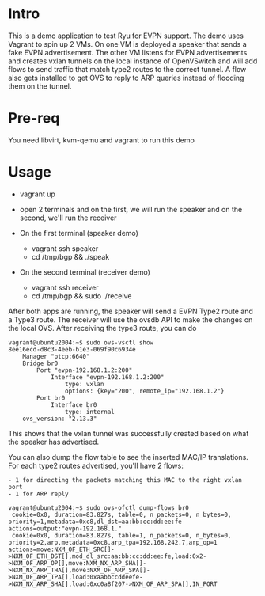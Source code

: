 # Intro
This is a demo application to test Ryu for EVPN support. The demo uses Vagrant to spin up 2 VMs.
On one VM is deployed a speaker that sends a fake EVPN advertisement. The other VM listens for EVPN
advertisements and creates vxlan tunnels on the local instance of OpenVSwitch and will add flows to 
send traffic that match type2 routes to the correct tunnel. A flow also gets installed to get OVS
to reply to ARP queries instead of flooding them on the tunnel.

# Pre-req
You need libvirt, kvm-qemu and vagrant to run this demo

# Usage

- vagrant up
- open 2 terminals and on the first, we will run the speaker and on the second, we'll run the receiver
- On the first terminal (speaker demo)
  - vagrant ssh speaker
  - cd /tmp/bgp && ./speak

- On the second terminal (receiver demo)
  - vagrant ssh receiver
  - cd /tmp/bgp && sudo ./receive

After both apps are running, the speaker will send a EVPN Type2 route and a Type3 route. 
The receiver will use the ovsdb API to make the changes on the local OVS. After receiving the type3 route, you can do
```
vagrant@ubuntu2004:~$ sudo ovs-vsctl show
8ee16ecd-d8c3-4eeb-b1e3-069f90c6934e
    Manager "ptcp:6640"
    Bridge br0
        Port "evpn-192.168.1.2:200"
            Interface "evpn-192.168.1.2:200"
                type: vxlan
                options: {key="200", remote_ip="192.168.1.2"}
        Port br0
            Interface br0
                type: internal
    ovs_version: "2.13.3"
```

This shows that the vxlan tunnel was successfully created based on what the speaker has advertised.

You can also dump the flow table to see the inserted MAC/IP translations. For each type2 routes advertised, you'll have 2 flows:

    - 1 for directing the packets matching this MAC to the right vxlan port
    - 1 for ARP reply

```
vagrant@ubuntu2004:~$ sudo ovs-ofctl dump-flows br0
 cookie=0x0, duration=83.827s, table=0, n_packets=0, n_bytes=0, priority=1,metadata=0xc8,dl_dst=aa:bb:cc:dd:ee:fe actions=output:"evpn-192.168.1."
 cookie=0x0, duration=83.827s, table=1, n_packets=0, n_bytes=0, priority=2,arp,metadata=0xc8,arp_tpa=192.168.242.7,arp_op=1 actions=move:NXM_OF_ETH_SRC[]->NXM_OF_ETH_DST[],mod_dl_src:aa:bb:cc:dd:ee:fe,load:0x2->NXM_OF_ARP_OP[],move:NXM_NX_ARP_SHA[]->NXM_NX_ARP_THA[],move:NXM_OF_ARP_SPA[]->NXM_OF_ARP_TPA[],load:0xaabbccddeefe->NXM_NX_ARP_SHA[],load:0xc0a8f207->NXM_OF_ARP_SPA[],IN_PORT
```
